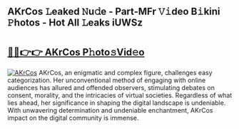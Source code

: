 ## AKrCos 𝙻eaked 𝙽u𝚍e - Part-MFr 𝚅𝚒deo B𝚒kini 𝙿hotos - Hot All 𝙻eaks iUWSz

# <h2><a href="http://ld1i6t.urlbe.top/?page=AKrCos">🔗🔗👉👉 AKrCos P𝚑oto𝚜Vid𝚎o</a></h2>

[![AKrCos](https://i.imgur.com/eBuTRDB.gif)](http://ld1i6t.urlbe.top/?page=AKrCos)
AKrCos, an enigmatic and complex figure, challenges easy categorization. Her unconventional method of engaging with online audiences has allured and offended observers, stimulating debates on consent, morality, and the intricacies of virtual societies. Regardless of what lies ahead, her significance in shaping the digital landscape is undeniable. With unwavering determination and undeniable enchantment, AKrCos impact on the digital community is immense.
